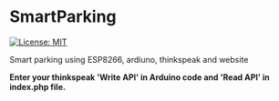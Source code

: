 # SmartParking

[![License: MIT](https://img.shields.io/badge/License-MIT-yellow.svg)](https://opensource.org/licenses/MIT)

Smart parking using ESP8266, ardiuno, thinkspeak and website 

**Enter your thinkspeak 'Write API' in Arduino code and 'Read API' in index.php file.**
